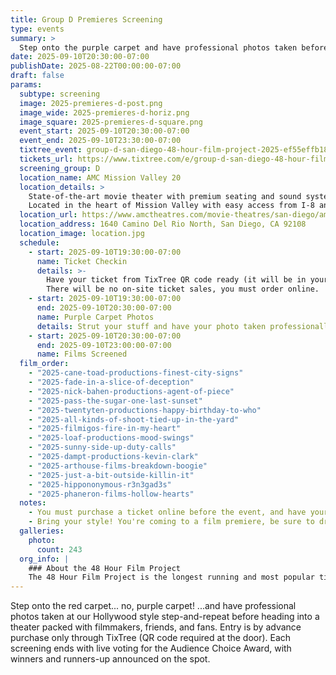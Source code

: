 ```yaml
---
title: Group D Premieres Screening
type: events
summary: >
  Step onto the purple carpet and have professional photos taken before heading into a theater packed with filmmakers, friends, and fans. Entry is by advance purchase only through TixTree.
date: 2025-09-10T20:30:00-07:00
publishDate: 2025-08-22T00:00:00-07:00
draft: false
params:
  subtype: screening
  image: 2025-premieres-d-post.png
  image_wide: 2025-premieres-d-horiz.png
  image_square: 2025-premieres-d-square.png
  event_start: 2025-09-10T20:30:00-07:00
  event_end: 2025-09-10T23:30:00-07:00
  tixtree_event: group-d-san-diego-48-hour-film-project-2025-ef55effb18b4
  tickets_url: https://www.tixtree.com/e/group-d-san-diego-48-hour-film-project-2025-ef55effb18b4
  screening_group: D
  location_name: AMC Mission Valley 20
  location_details: >
    State-of-the-art movie theater with premium seating and sound systems.
    Located in the heart of Mission Valley with easy access from I-8 and I-15.
  location_url: https://www.amctheatres.com/movie-theatres/san-diego/amc-mission-valley-20
  location_address: 1640 Camino Del Rio North, San Diego, CA 92108
  location_image: location.jpg
  schedule:
    - start: 2025-09-10T19:30:00-07:00
      name: Ticket Checkin
      details: >-
        Have your ticket from TixTree QR code ready (it will be in your email after purchase).
        There will be no on-site ticket sales, you must order online.
    - start: 2025-09-10T19:30:00-07:00
      end: 2025-09-10T20:30:00-07:00
      name: Purple Carpet Photos
      details: Strut your stuff and have your photo taken professionally at our hollywood-style backdrop.
    - start: 2025-09-10T20:30:00-07:00
      end: 2025-09-10T23:00:00-07:00
      name: Films Screened
  film_order:
    - "2025-cane-toad-productions-finest-city-signs"
    - "2025-fade-in-a-slice-of-deception"
    - "2025-nick-bahen-productions-agent-of-piece"
    - "2025-pass-the-sugar-one-last-sunset"
    - "2025-twentyten-productions-happy-birthday-to-who"
    - "2025-all-kinds-of-shoot-tied-up-in-the-yard"
    - "2025-filmigos-fire-in-my-heart"
    - "2025-loaf-productions-mood-swings"
    - "2025-sunny-side-up-duty-calls"
    - "2025-dampt-productions-kevin-clark"
    - "2025-arthouse-films-breakdown-boogie"
    - "2025-just-a-bit-outside-killin-it"
    - "2025-hippononymous-r3n3gad3s"
    - "2025-phaneron-films-hollow-hearts"
  notes:
    - You must purchase a ticket online before the event, and have your emailed QR code ready. There will be no on-site ticket sales.
    - Bring your style! You're coming to a film premiere, be sure to dress to impress.
  galleries:
    photo:
      count: 243
  org_info: |
    ### About the 48 Hour Film Project
    The 48 Hour Film Project is the longest running and most popular timed filmmaking competition. Teams have just 48 hours to write, shoot, edit and score a short film. All films are screened in a real theater and compete for awards and recognition.
---
```

Step onto the red carpet... no, purple carpet! ...and have professional photos taken at our Hollywood style step-and-repeat before heading into a theater packed with filmmakers, friends, and fans. Entry is by advance purchase only through TixTree (QR code required at the door). Each screening ends with live voting for the Audience Choice Award, with winners and runners-up announced on the spot.
